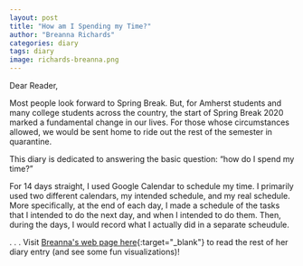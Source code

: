 ```yaml
---
layout: post
title: "How am I Spending my Time?"
author: "Breanna Richards"
categories: diary
tags: diary
image: richards-breanna.png
---
```


Dear Reader,

Most people look forward to Spring Break. But, for Amherst students and many college students across the country, the start of Spring Break 2020 marked a fundamental change in our lives. For those whose circumstances allowed, we would be sent home to ride out the rest of the semester in quarantine.

This diary is dedicated to answering the basic question: “how do I spend my time?”

For 14 days straight, I used Google Calendar to schedule my time. I primarily used two different calendars, my intended schedule, and my real schedule. More specifically, at the end of each day, I made a schedule of the tasks that I intended to do the next day, and when I intended to do them. Then, during the days, I would record what I actually did in a separate scheudule.

. . . Visit [Breanna's web page here](https://brichards21.github.io/calendar-project/ "Breanna Richards"){:target="_blank"} to read the rest of her diary entry (and see some fun visualizations)!
